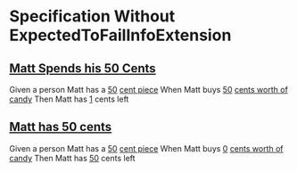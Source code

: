 # Specification Without ExpectedToFailInfoExtension

## [Matt Spends his 50 Cents](- "The specification is intentionally wrong... c:status=expectedToFail")
Given a person Matt has a [50](- "#amount") [cent piece](- "amountTotal(#amount)")
When Matt buys [50](- "#bought") [cents worth of candy](- "amountSpent(#bought)")
Then Matt has [1](- "?=calculateRemaining()") cents left

## [Matt has 50 cents](- )
Given a person Matt has a [50](- "#amount") [cent piece](- "amountTotal(#amount)")
When Matt buys [0](- "#bought") [cents worth of candy](- "amountSpent(#bought)")
Then Matt has [50](- "?=calculateRemaining()") cents left

